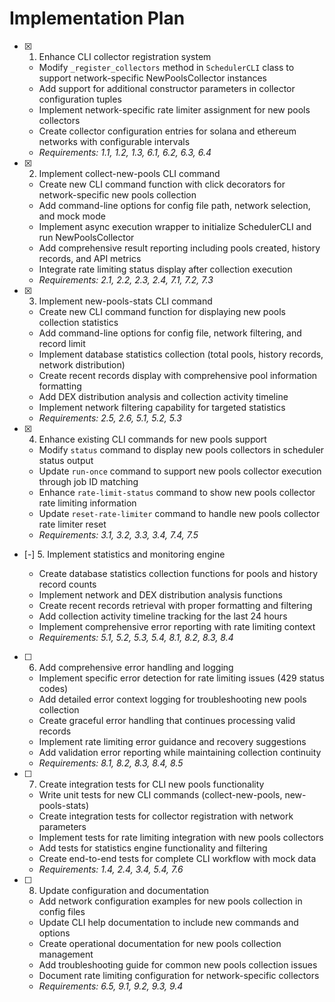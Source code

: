 # Implementation Plan

- [x] 1. Enhance CLI collector registration system




  - Modify `_register_collectors` method in `SchedulerCLI` class to support network-specific NewPoolsCollector instances
  - Add support for additional constructor parameters in collector configuration tuples
  - Implement network-specific rate limiter assignment for new pools collectors
  - Create collector configuration entries for solana and ethereum networks with configurable intervals
  - _Requirements: 1.1, 1.2, 1.3, 6.1, 6.2, 6.3, 6.4_

- [x] 2. Implement collect-new-pools CLI command





  - Create new CLI command function with click decorators for network-specific new pools collection
  - Add command-line options for config file path, network selection, and mock mode
  - Implement async execution wrapper to initialize SchedulerCLI and run NewPoolsCollector
  - Add comprehensive result reporting including pools created, history records, and API metrics
  - Integrate rate limiting status display after collection execution
  - _Requirements: 2.1, 2.2, 2.3, 2.4, 7.1, 7.2, 7.3_

- [x] 3. Implement new-pools-stats CLI command




  - Create new CLI command function for displaying new pools collection statistics
  - Add command-line options for config file, network filtering, and record limit
  - Implement database statistics collection (total pools, history records, network distribution)
  - Create recent records display with comprehensive pool information formatting
  - Add DEX distribution analysis and collection activity timeline
  - Implement network filtering capability for targeted statistics
  - _Requirements: 2.5, 2.6, 5.1, 5.2, 5.3_

- [x] 4. Enhance existing CLI commands for new pools support







  - Modify `status` command to display new pools collectors in scheduler status output
  - Update `run-once` command to support new pools collector execution through job ID matching
  - Enhance `rate-limit-status` command to show new pools collector rate limiting information
  - Update `reset-rate-limiter` command to handle new pools collector rate limiter reset
  - _Requirements: 3.1, 3.2, 3.3, 3.4, 7.4, 7.5_

- [-] 5. Implement statistics and monitoring engine



  - Create database statistics collection functions for pools and history record counts
  - Implement network and DEX distribution analysis functions
  - Create recent records retrieval with proper formatting and filtering
  - Add collection activity timeline tracking for the last 24 hours
  - Implement comprehensive error reporting with rate limiting context
  - _Requirements: 5.1, 5.2, 5.3, 5.4, 8.1, 8.2, 8.3, 8.4_

- [ ] 6. Add comprehensive error handling and logging
  - Implement specific error detection for rate limiting issues (429 status codes)
  - Add detailed error context logging for troubleshooting new pools collection
  - Create graceful error handling that continues processing valid records
  - Implement rate limiting error guidance and recovery suggestions
  - Add validation error reporting while maintaining collection continuity
  - _Requirements: 8.1, 8.2, 8.3, 8.4, 8.5_

- [ ] 7. Create integration tests for CLI new pools functionality
  - Write unit tests for new CLI commands (collect-new-pools, new-pools-stats)
  - Create integration tests for collector registration with network parameters
  - Implement tests for rate limiting integration with new pools collectors
  - Add tests for statistics engine functionality and filtering
  - Create end-to-end tests for complete CLI workflow with mock data
  - _Requirements: 1.4, 2.4, 3.4, 5.4, 7.6_

- [ ] 8. Update configuration and documentation
  - Add network configuration examples for new pools collection in config files
  - Update CLI help documentation to include new commands and options
  - Create operational documentation for new pools collection management
  - Add troubleshooting guide for common new pools collection issues
  - Document rate limiting configuration for network-specific collectors
  - _Requirements: 6.5, 9.1, 9.2, 9.3, 9.4_